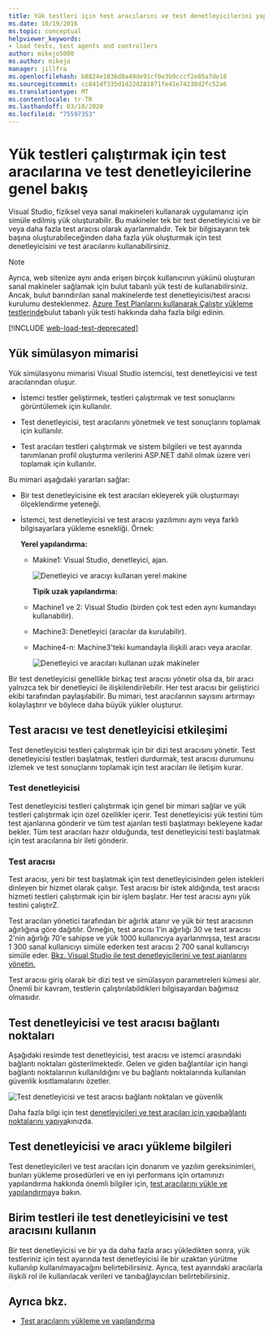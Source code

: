 ```yaml
---
title: Yük testleri için test aracılarını ve test denetleyicilerini yapılandırın
ms.date: 10/19/2016
ms.topic: conceptual
helpviewer_keywords:
- load tests, test agents and controllers
author: mikejo5000
ms.author: mikejo
manager: jillfra
ms.openlocfilehash: b8824e1836d8a49de91cf0e3b9cccf2e85a7de18
ms.sourcegitcommit: cc841df335d1d22d281871fe41e74238d2fc52a6
ms.translationtype: MT
ms.contentlocale: tr-TR
ms.lasthandoff: 03/18/2020
ms.locfileid: "75597353"
---
```

# <a name="overview-of-test-agents-and-test-controllers-for-running-load-tests"></a>Yük testleri çalıştırmak için test aracılarına ve test denetleyicilerine genel bakış

Visual Studio, fiziksel veya sanal makineleri kullanarak uygulamanız için simüle edilmiş yük oluşturabilir. Bu makineler tek bir test denetleyicisi ve bir veya daha fazla test aracısı olarak ayarlanmalıdır. Tek bir bilgisayarın tek başına oluşturabileceğinden daha fazla yük oluşturmak için test denetleyicisini ve test aracılarını kullanabilirsiniz.

> [!NOTE]
> Ayrıca, web sitenize aynı anda erişen birçok kullanıcının yükünü oluşturan sanal makineler sağlamak için bulut tabanlı yük testi de kullanabilirsiniz. Ancak, bulut barındırılan sanal makinelerde test denetleyicisi/test aracısı kurulumu desteklenmez. [Azure Test Planlarını kullanarak Çalıştır yükleme testlerinde](/azure/devops/test/load-test/get-started-simple-cloud-load-test?view=vsts)bulut tabanlı yük testi hakkında daha fazla bilgi edinin.

[!INCLUDE [web-load-test-deprecated](includes/web-load-test-deprecated.md)]

## <a name="load-simulation-architecture"></a>Yük simülasyon mimarisi

Yük simülasyonu mimarisi Visual Studio istemcisi, test denetleyicisi ve test aracılarından oluşur.

- İstemci testler geliştirmek, testleri çalıştırmak ve test sonuçlarını görüntülemek için kullanılır.

- Test denetleyicisi, test aracılarını yönetmek ve test sonuçlarını toplamak için kullanılır.

- Test aracıları testleri çalıştırmak ve sistem bilgileri ve test ayarında tanımlanan profil oluşturma verilerini ASP.NET dahil olmak üzere veri toplamak için kullanılır.

Bu mimari aşağıdaki yararları sağlar:

- Bir test denetleyicisine ek test aracıları ekleyerek yük oluşturmayı ölçeklendirme yeteneği.

- İstemci, test denetleyicisi ve test aracısı yazılımını aynı veya farklı bilgisayarlara yükleme esnekliği. Örnek:

   **Yerel yapılandırma:**

  - Makine1: Visual Studio, denetleyici, ajan.

    ![Denetleyici ve aracıyı kullanan yerel makine](./media/load-test-configa.png)

    **Tipik uzak yapılandırma:**

  - Machine1 ve 2: Visual Studio (birden çok test eden aynı kumandayı kullanabilir).

  - Machine3: Denetleyici (aracılar da kurulabilir).

  - Machine4-n: Machine3'teki kumandayla ilişkili aracı veya aracılar.

    ![Denetleyici ve aracıları kullanan uzak makineler](./media/load-test-configb.png)

Bir test denetleyicisi genellikle birkaç test aracısı yönetir olsa da, bir aracı yalnızca tek bir denetleyici ile ilişkilendirilebilir. Her test aracısı bir geliştirici ekibi tarafından paylaşılabilir. Bu mimari, test aracılarının sayısını artırmayı kolaylaştırır ve böylece daha büyük yükler oluşturur.

## <a name="test-agent-and-test-controller-interaction"></a>Test aracısı ve test denetleyicisi etkileşimi

Test denetleyicisi testleri çalıştırmak için bir dizi test aracısını yönetir. Test denetleyicisi testleri başlatmak, testleri durdurmak, test aracısı durumunu izlemek ve test sonuçlarını toplamak için test aracıları ile iletişim kurar.

### <a name="test-controller"></a>Test denetleyicisi

Test denetleyicisi testleri çalıştırmak için genel bir mimari sağlar ve yük testleri çalıştırmak için özel özellikler içerir. Test denetleyicisi yük testini tüm test ajanlarına gönderir ve tüm test ajanları testi başlatmayı bekleyene kadar bekler. Tüm test aracıları hazır olduğunda, test denetleyicisi testi başlatmak için test aracılarına bir ileti gönderir.

### <a name="test-agent"></a>Test aracısı

Test aracısı, yeni bir test başlatmak için test denetleyicisinden gelen istekleri dinleyen bir hizmet olarak çalışır. Test aracısı bir istek aldığında, test aracısı hizmeti testleri çalıştırmak için bir işlem başlatır. Her test aracısı aynı yük testini çalıştırZ.

Test aracıları yönetici tarafından bir ağırlık atanır ve yük bir test aracısının ağırlığına göre dağıtılır. Örneğin, test aracısı 1'in ağırlığı 30 ve test aracısı 2'nin ağırlığı 70'e sahipse ve yük 1000 kullanıcıya ayarlanmışsa, test aracısı 1 300 sanal kullanıcıyı simüle ederken test aracısı 2 700 sanal kullanıcıyı simüle eder. [Bkz. Visual Studio ile test denetleyicilerini ve test ajanlarını yönetin.](../test/manage-test-controllers-and-test-agents.md)

Test aracısı giriş olarak bir dizi test ve simülasyon parametreleri kümesi alır. Önemli bir kavram, testlerin çalıştırılabildikleri bilgisayardan bağımsız olmasıdır.

## <a name="test-controller-and-test-agent-connection-points"></a>Test denetleyicisi ve test aracısı bağlantı noktaları

Aşağıdaki resimde test denetleyicisi, test aracısı ve istemci arasındaki bağlantı noktaları gösterilmektedir. Gelen ve giden bağlantılar için hangi bağlantı noktalarının kullanıldığını ve bu bağlantı noktalarında kullanılan güvenlik kısıtlamalarını özetler.

![Test denetleyicisi ve test aracısı bağlantı noktaları ve güvenlik](./media/test-controller-agent-firewall.png)

Daha fazla bilgi için test [denetleyicileri ve test aracıları için yapıbağlantı noktalarını yapıya](../test/configure-ports-for-test-controllers-and-test-agents.md)kınızda.

## <a name="test-controller-and-agent-installation-information"></a>Test denetleyicisi ve aracı yükleme bilgileri

Test denetleyicileri ve test aracıları için donanım ve yazılım gereksinimleri, bunları yükleme prosedürleri ve en iyi performans için ortamınızı yapılandırma hakkında önemli bilgiler için, [test aracılarını yükle ve yapılandırma](../test/lab-management/install-configure-test-agents.md)ya bakın.

## <a name="use-the-test-controller-and-test-agent-with-unit-tests"></a>Birim testleri ile test denetleyicisini ve test aracısını kullanın

Bir test denetleyicisi ve bir ya da daha fazla aracı yükledikten sonra, yük testleriniz için test ayarında test denetleyicisi ile bir uzaktan yürütme kullanılıp kullanılmayacağını belirtebilirsiniz. Ayrıca, test ayarındaki aracılarla ilişkili rol ile kullanılacak verileri ve tanıbağlayıcıları belirtebilirsiniz.

## <a name="see-also"></a>Ayrıca bkz.

- [Test aracılarını yükleme ve yapılandırma](../test/lab-management/install-configure-test-agents.md)
